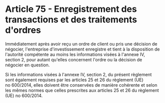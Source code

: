 # Article 75 - Enregistrement des transactions et des traitements d'ordres


Immédiatement après avoir reçu un ordre de client ou pris une décision de négocier, l'entreprise d'investissement enregistre et tient à la disposition de l'autorité compétente au moins les informations visées à l'annexe IV, section 2, pour autant qu'elles concernent l'ordre ou la décision de négocier en question.

Si les informations visées à l'annexe IV, section 2, du présent règlement sont également requises par les articles 25 et 26 du règlement (UE) no 600/2014, elles doivent être conservées de manière cohérente et selon les mêmes normes que celles prescrites aux articles 25 et 26 du règlement (UE) no 600/2014.
